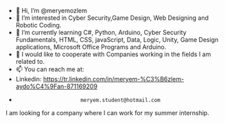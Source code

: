 - 👋 Hi, I’m @meryemozlem
- 👀 I’m interested in Cyber Security,Game Design, Web Designing and Robotic Coding.
- 🌱 I’m currently learning C#, Python, Arduino, Cyber Security Fundamentals, HTML, CSS, javaScript, Data, Logic, Unity, Game Design applications, Microsoft Office Programs and Arduino.
- 💞️ I would like to cooperate with Companies working in the fields I am related to.
- 📫 You can reach me at:  
-  Linkedin:               https://tr.linkedin.com/in/meryem-%C3%B6zlem-aydo%C4%9Fan-871169209
-                          meryem.student@hotmail.com
I am looking for a company where I can work for my summer internship.
<!---
meryemozlem/meryemozlem is a ✨ special ✨ repository because its `README.md` (this file) appears on your GitHub profile.
You can click the Preview link to take a look at your changes.
--->

